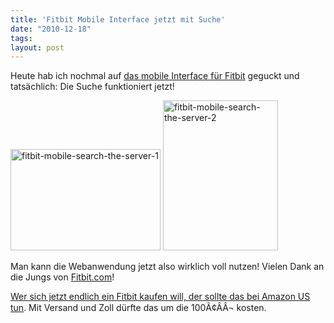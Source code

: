 ```yaml
---
title: 'Fitbit Mobile Interface jetzt mit Suche'
date: "2010-12-18"
tags: 
layout: post
---
```

Heute hab ich nochmal auf <a href="http://carstenringe.net/fitbit-mit-neuem-interface-fur-mobilgerate">das mobile Interface für Fitbit</a> geguckt und tatsächlich: Die Suche funktioniert jetzt!

<a title="fitbit-mobile-search-the-server-1 by cringe, on Flickr" href="http://www.flickr.com/photos/cringe/5271314326/"><img src="http://farm6.static.flickr.com/5285/5271314326_ac27ce39a1_m.jpg" alt="fitbit-mobile-search-the-server-1" width="240" height="162" /></a> <a title="fitbit-mobile-search-the-server-2 by cringe, on Flickr" href="http://www.flickr.com/photos/cringe/5271314328/"><img src="http://farm6.static.flickr.com/5287/5271314328_0a5bbd7431_m.jpg" alt="fitbit-mobile-search-the-server-2" width="184" height="240" /></a>

Man kann die Webanwendung jetzt also wirklich voll nutzen! Vielen Dank an die Jungs von <a href="http://Fitbit.com">Fitbit.com</a>!

<a href="http://www.amazon.com/Fitbit-Wireless-Personal-Trainer-fitbit/dp/B0031P3HY2/kopisde-21">Wer sich jetzt endlich ein Fitbit kaufen will, der sollte das bei Amazon US tun</a>. Mit Versand und Zoll dürfte das um die 100Ã¢ÂÂ¬ kosten.
